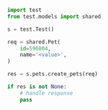 <!-- Start SDK Example Usage [usage] -->
```python
import test
from test.models import shared

s = test.Test()

req = shared.Pet(
    id=596804,
    name='<value>',
)

res = s.pets.create_pets(req)

if res is not None:
    # handle response
    pass

```
<!-- End SDK Example Usage [usage] -->